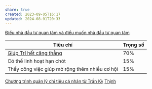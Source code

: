 ```yaml
---
share: true
created: 2023-09-05T16:17
updated: 2024-08-01T20:33
---
```

[Điều nhà đầu tư quan tâm và điều muốn nhà đầu tư quan tâm](../Qu%E1%BB%B9/%C4%90i%E1%BB%81u%20nh%C3%A0%20%C4%91%E1%BA%A7u%20t%C6%B0%20quan%20t%C3%A2m%20v%C3%A0%20%C4%91i%E1%BB%81u%20mu%E1%BB%91n%20nh%C3%A0%20%C4%91%E1%BA%A7u%20t%C6%B0%20quan%20t%C3%A2m.md)

| Tiêu chí                                      | Trọng số |
| --------------------------------------------- | -------- |
| [Giúp Trí hết căng thẳng](../../../../Gi%C3%BAp%20nhau%20tho%C3%A1t%20n%E1%BB%A3/Kendy/Kendy%20c%E1%BA%A7n%20g%C3%AC.md)     | 70%      |
| Có thể linh hoạt hạn chót                     | 15%      |
| Thấy công việc giúp mở rộng thêm nhiều cơ hội | 15%      |

[Chương trình quản lý chi tiêu cá nhân từ Trấn Kỳ](../../../../../%F0%9F%93%9CT%C3%A0i%20nguy%C3%AAn/Quang%20c%E1%BA%A3nh%20th%E1%BB%8B%20tr%C6%B0%E1%BB%9Dng/Ch%C6%B0%C6%A1ng%20tr%C3%ACnh%20qu%E1%BA%A3n%20l%C3%BD%20ti%E1%BB%81n/5%20T%C3%AAn%20ch%C6%B0%C6%A1ng%20tr%C3%ACnh/App%20qu%E1%BA%A3n%20l%C3%BD%20chi%20ti%C3%AAu/Ch%C6%B0%C6%A1ng%20tr%C3%ACnh%20qu%E1%BA%A3n%20l%C3%BD%20chi%20ti%C3%AAu%20c%C3%A1%20nh%C3%A2n%20t%E1%BB%AB%20Tr%E1%BA%A5n%20K%E1%BB%B3.md) 
[Thịnh](./Th%E1%BB%8Bnh.md)